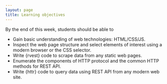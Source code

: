 ```yaml
---
layout: page
title: Learning objectives
---
```


By the end of this week, students should be able to

* Gain basic understanding of web technologies: HTML/CSS/JS.
* Inspect the web page structure and select elements of interest using a modern browser or the CSS selector.
* Write {rvest} code to scrape data from any static web pages.
* Enumerate the components of HTTP protocol and the common HTTP methods for REST API.
* Write {httr} code to query data using REST API from any modern web site.
